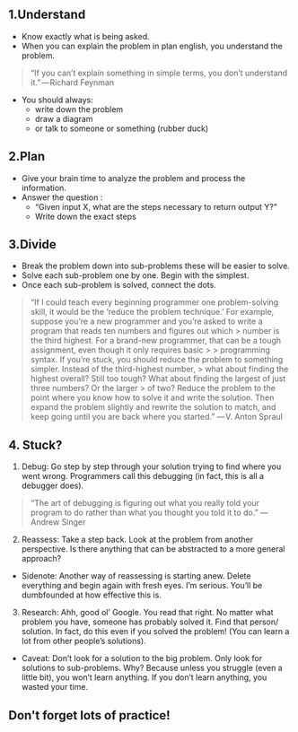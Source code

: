 ## 1.Understand
- Know exactly what is being asked.
- When you can explain the problem in plan english, you understand the problem.

> “If you can’t explain something in simple terms, you don’t understand it.” — Richard Feynman
 
 - You should always:
   - write down the problem
   - draw a diagram
   - or talk to someone or something (rubber duck)

## 2.Plan
- Give your brain time to analyze the problem and process the information.
- Answer the question : 
  - “Given input X, what are the steps necessary to return output Y?”
   - Write down the exact steps
 
 
## 3.Divide 
 - Break the problem down into sub-problems these will be easier to solve.
 - Solve each sub-problem one by one. Begin with the simplest.
 - Once each sub-problem is solved, connect the dots.
 
 
 
 > “If I could teach every beginning programmer one problem-solving skill, it would be the ‘reduce the problem technique.’
> For example, suppose you’re a new programmer and you’re asked to write a program that reads ten numbers and figures out which > number is the third highest. For a brand-new programmer, that can be a tough assignment, even though it only requires basic > > programming syntax. If you’re stuck, you should reduce the problem to something simpler. Instead of the third-highest number, > what about finding the highest overall? Still too tough? What about finding the largest of just three numbers? Or the larger > of two? Reduce the problem to the point where you know how to solve it and write the solution. Then expand the problem 
> slightly and rewrite the solution to match, and keep going until you are back where you started.”
 > — V. Anton Spraul
 
 ## 4. Stuck? 
 1. Debug: Go step by step through your solution trying to find where you went wrong. Programmers call this debugging (in fact, this is all a debugger does).
 
 
> “The art of debugging is figuring out what you really told your program to do rather than what you thought you told it to   do.”
> — Andrew Singer
 
 2. Reassess: Take a step back. Look at the problem from another perspective. Is there anything that can be abstracted to a more general approach?
 
 - Sidenote: Another way of reassessing is starting anew. Delete everything and begin again with fresh eyes. I’m serious. You’ll be dumbfounded at how effective this is.
 
3. Research: Ahh, good ol’ Google. You read that right. No matter what problem you have, someone has probably solved it. Find that person/ solution. In fact, do this even if you solved the problem! (You can learn a lot from other people’s solutions).

- Caveat: Don’t look for a solution to the big problem. Only look for solutions to sub-problems. Why? Because unless you struggle (even a little bit), you won’t learn anything. If you don’t learn anything, you wasted your time.
 
 ## Don't forget lots of practice!
 
 
 
 
 
 
 
 
 
